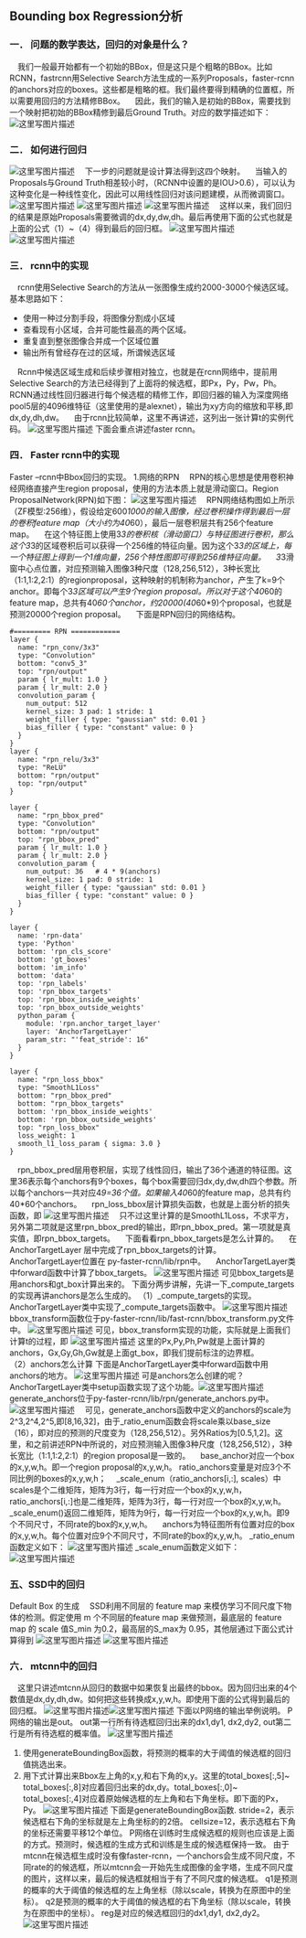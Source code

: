 ## Bounding box Regression分析
### 一．	问题的数学表达，回归的对象是什么？
&#8195;我们一般最开始都有一个初始的BBox，但是这只是个粗略的BBox。比如RCNN，fastrcnn用Selective Search方法生成的一系列Proposals，faster-rcnn的anchors对应的boxes。这些都是粗略的框。我们最终要得到精确的位置框，所以需要用回归的方法精修BBox。
&#8195;因此，我们的输入是初始的BBox，需要找到一个映射把初始的BBox精修到最后Ground Truth。对应的数学描述如下：
![这里写图片描述](https://img-blog.csdn.net/20180404094648496?watermark/2/text/aHR0cHM6Ly9ibG9nLmNzZG4ubmV0L2JhaWR1XzI2Nzg4OTUx/font/5a6L5L2T/fontsize/400/fill/I0JBQkFCMA==/dissolve/70)
### 二．	如何进行回归
![这里写图片描述](https://img-blog.csdn.net/20180404094732962?watermark/2/text/aHR0cHM6Ly9ibG9nLmNzZG4ubmV0L2JhaWR1XzI2Nzg4OTUx/font/5a6L5L2T/fontsize/400/fill/I0JBQkFCMA==/dissolve/70)
&#8195;下一步的问题就是设计算法得到这四个映射。
&#8195;当输入的Proposals与Ground Truth相差较小时，（RCNN中设置的是IOU>0.6），可以认为这种变化是一种线性变化，因此可以用线性回归对该问题建模，从而微调窗口。
![这里写图片描述](https://img-blog.csdn.net/2018040409490962?watermark/2/text/aHR0cHM6Ly9ibG9nLmNzZG4ubmV0L2JhaWR1XzI2Nzg4OTUx/font/5a6L5L2T/fontsize/400/fill/I0JBQkFCMA==/dissolve/70)
![这里写图片描述](https://img-blog.csdn.net/20180404094924635?watermark/2/text/aHR0cHM6Ly9ibG9nLmNzZG4ubmV0L2JhaWR1XzI2Nzg4OTUx/font/5a6L5L2T/fontsize/400/fill/I0JBQkFCMA==/dissolve/70)
![这里写图片描述](https://img-blog.csdn.net/20180404094941442?watermark/2/text/aHR0cHM6Ly9ibG9nLmNzZG4ubmV0L2JhaWR1XzI2Nzg4OTUx/font/5a6L5L2T/fontsize/400/fill/I0JBQkFCMA==/dissolve/70)
&#8195;这样以来，我们回归的结果是原始Proposals需要微调的dx,dy,dw,dh。最后再使用下面的公式也就是上面的公式（1）~（4）得到最后的回归框。
![这里写图片描述](https://img-blog.csdn.net/20180404095133273?watermark/2/text/aHR0cHM6Ly9ibG9nLmNzZG4ubmV0L2JhaWR1XzI2Nzg4OTUx/font/5a6L5L2T/fontsize/400/fill/I0JBQkFCMA==/dissolve/70)![这里写图片描述](https://img-blog.csdn.net/20180404095145513?watermark/2/text/aHR0cHM6Ly9ibG9nLmNzZG4ubmV0L2JhaWR1XzI2Nzg4OTUx/font/5a6L5L2T/fontsize/400/fill/I0JBQkFCMA==/dissolve/70)
### 三．	rcnn中的实现
&#8195;rcnn使用Selective Search的方法从一张图像生成约2000-3000个候选区域。基本思路如下： 
- 使用一种过分割手段，将图像分割成小区域 
- 查看现有小区域，合并可能性最高的两个区域。
- 重复直到整张图像合并成一个区域位置 
- 输出所有曾经存在过的区域，所谓候选区域

&#8195;Rcnn中候选区域生成和后续步骤相对独立，也就是在rcnn网络中，提前用Selective Search的方法已经得到了上面将的候选框，即Px，Py，Pw，Ph。RCNN通过线性回归器进行每个候选框的精修工作，即回归器的输入为深度网络pool5层的4096维特征（这里使用的是alexnet），输出为xy方向的缩放和平移,即dx,dy,dh,dw。
&#8195;由于rcnn比较简单，这里不再讲述，这列出一张计算t的实例代码。
![这里写图片描述](https://img-blog.csdn.net/20180404095343288?watermark/2/text/aHR0cHM6Ly9ibG9nLmNzZG4ubmV0L2JhaWR1XzI2Nzg4OTUx/font/5a6L5L2T/fontsize/400/fill/I0JBQkFCMA==/dissolve/70)
下面会重点讲述faster rcnn。
### 四．	Faster rcnn中的实现
Faster –rcnn中Bbox回归的实现。
1.网络的RPN
&#8195;RPN的核心思想是使用卷积神经网络直接产生region proposal，使用的方法本质上就是滑动窗口。Region ProposalNetwork(RPN)如下图：
![这里写图片描述](https://img-blog.csdn.net/20180404095517945?watermark/2/text/aHR0cHM6Ly9ibG9nLmNzZG4ubmV0L2JhaWR1XzI2Nzg4OTUx/font/5a6L5L2T/fontsize/400/fill/I0JBQkFCMA==/dissolve/70)
&#8195;RPN网络结构图如上所示（ZF模型:256维），假设给定600*1000的输入图像，经过卷积操作得到最后一层的卷积feature map（大小约为40*60），最后一层卷积层共有256个feature map。
&#8195;在这个特征图上使用3*3的卷积核（滑动窗口）与特征图进行卷积，那么这个3*3的区域卷积后可以获得一个256维的特征向量。因为这个3*3的区域上，每一个特征图上得到一个1维向量，256个特性图即可得到256维特征向量。
&#8195;3*3滑窗中心点位置，对应预测输入图像3种尺度（128,256,512），3种长宽比（1:1,1:2,2:1）的regionproposal，这种映射的机制称为anchor，产生了k=9个anchor。即每个3*3区域可以产生9个region proposal。所以对于这个40*60的feature map，总共有40*60个anchor，约20000(40*60*9)个proposal，也就是预测20000个region proposal。
&#8195;下面是RPN回归的网络结构。

```
#========= RPN ============
layer {
  name: "rpn_conv/3x3"
  type: "Convolution"
  bottom: "conv5_3"
  top: "rpn/output"
  param { lr_mult: 1.0 }
  param { lr_mult: 2.0 }
  convolution_param {
    num_output: 512
    kernel_size: 3 pad: 1 stride: 1
    weight_filler { type: "gaussian" std: 0.01 }
    bias_filler { type: "constant" value: 0 }
  }
}
layer {
  name: "rpn_relu/3x3"
  type: "ReLU"
  bottom: "rpn/output"
  top: "rpn/output"
}

layer {
  name: "rpn_bbox_pred"
  type: "Convolution"
  bottom: "rpn/output"
  top: "rpn_bbox_pred"
  param { lr_mult: 1.0 }
  param { lr_mult: 2.0 }
  convolution_param {
    num_output: 36   # 4 * 9(anchors)
    kernel_size: 1 pad: 0 stride: 1
    weight_filler { type: "gaussian" std: 0.01 }
    bias_filler { type: "constant" value: 0 }
  }
}

layer {
  name: 'rpn-data'
  type: 'Python'
  bottom: 'rpn_cls_score'
  bottom: 'gt_boxes'
  bottom: 'im_info'
  bottom: 'data'
  top: 'rpn_labels'
  top: 'rpn_bbox_targets'
  top: 'rpn_bbox_inside_weights'
  top: 'rpn_bbox_outside_weights'
  python_param {
    module: 'rpn.anchor_target_layer'
    layer: 'AnchorTargetLayer'
    param_str: "'feat_stride': 16"
  }
}

layer {
  name: "rpn_loss_bbox"
  type: "SmoothL1Loss"
  bottom: "rpn_bbox_pred"
  bottom: "rpn_bbox_targets"
  bottom: 'rpn_bbox_inside_weights'
  bottom: 'rpn_bbox_outside_weights'
  top: "rpn_loss_bbox"
  loss_weight: 1
  smooth_l1_loss_param { sigma: 3.0 }
}

```
&#8195;rpn_bbox_pred层用卷积层，实现了线性回归，输出了36个通道的特征图。这里36表示每个anchors有9个boxes，每个box需要回归dx,dy,dw,dh四个参数。所以每个anchors一共对应4*9=36个值。如果输入40*60的feature map，总共有约40*60个anchors。
&#8195;rpn_loss_bbox层计算损失函数，也就是上面分析的损失函数，即
![这里写图片描述](https://img-blog.csdn.net/20180404095946251?watermark/2/text/aHR0cHM6Ly9ibG9nLmNzZG4ubmV0L2JhaWR1XzI2Nzg4OTUx/font/5a6L5L2T/fontsize/400/fill/I0JBQkFCMA==/dissolve/70)
&#8195;只不过这里计算的是SmoothL1Loss，不求平方，另外第二项就是这里rpn_bbox_pred的输出，即rpn_bbox_pred。第一项就是真实值，即rpn_bbox_targets。
&#8195;下面看看rpn_bbox_targets是怎么计算的。
&#8195;在AnchorTargetLayer 层中完成了rpn_bbox_targets的计算。
&#8195;AnchorTargetLayer位置在 py-faster-rcnn/lib/rpn中。
&#8195;AnchorTargetLayer类中forward函数中计算了bbox_targets。
![这里写图片描述](https://img-blog.csdn.net/20180404100115378?watermark/2/text/aHR0cHM6Ly9ibG9nLmNzZG4ubmV0L2JhaWR1XzI2Nzg4OTUx/font/5a6L5L2T/fontsize/400/fill/I0JBQkFCMA==/dissolve/70)
可见bbox_targets是用anchors和gt_box计算出来的。
下面分两步讲解，先讲一下_compute_targets的实现再讲anchors是怎么生成的。
（1）_compute_targets的实现。
AnchorTargetLayer类中实现了_compute_targets函数中。
![这里写图片描述](https://img-blog.csdn.net/2018040410015120?watermark/2/text/aHR0cHM6Ly9ibG9nLmNzZG4ubmV0L2JhaWR1XzI2Nzg4OTUx/font/5a6L5L2T/fontsize/400/fill/I0JBQkFCMA==/dissolve/70)
bbox_transform函数位于py-faster-rcnn/lib/fast-rcnn/bbox_transform.py文件中。
![这里写图片描述](https://img-blog.csdn.net/20180404100243172?watermark/2/text/aHR0cHM6Ly9ibG9nLmNzZG4ubmV0L2JhaWR1XzI2Nzg4OTUx/font/5a6L5L2T/fontsize/400/fill/I0JBQkFCMA==/dissolve/70)
可见，bbox_transform实现的功能，实际就是上面我们计算t的过程，即
![这里写图片描述](https://img-blog.csdn.net/20180404100307708?watermark/2/text/aHR0cHM6Ly9ibG9nLmNzZG4ubmV0L2JhaWR1XzI2Nzg4OTUx/font/5a6L5L2T/fontsize/400/fill/I0JBQkFCMA==/dissolve/70)
这里的Px,Py,Ph,Pw就是上面计算的anchors，Gx,Gy,Gh,Gw就是上面gt_box，即我们提前标注的边界框。  
（2）anchors怎么计算
下面是AnchorTargetLayer类中forward函数中用anchors的地方。
![这里写图片描述](https://img-blog.csdn.net/20180404100450922?watermark/2/text/aHR0cHM6Ly9ibG9nLmNzZG4ubmV0L2JhaWR1XzI2Nzg4OTUx/font/5a6L5L2T/fontsize/400/fill/I0JBQkFCMA==/dissolve/70)
可是anchors怎么创建的呢？AnchorTargetLayer类中setup函数实现了这个功能。![这里写图片描述](https://img-blog.csdn.net/20180404100511229?watermark/2/text/aHR0cHM6Ly9ibG9nLmNzZG4ubmV0L2JhaWR1XzI2Nzg4OTUx/font/5a6L5L2T/fontsize/400/fill/I0JBQkFCMA==/dissolve/70)
generate_anchors位于py-faster-rcnn/lib/rpn/generate_anchors.py中。![这里写图片描述](https://img-blog.csdn.net/20180404100539782?watermark/2/text/aHR0cHM6Ly9ibG9nLmNzZG4ubmV0L2JhaWR1XzI2Nzg4OTUx/font/5a6L5L2T/fontsize/400/fill/I0JBQkFCMA==/dissolve/70)
&#8195;可见，generate_anchors函数中定义的anchors的scale为2^3,2^4,2^5,即[8,16,32]，由于_ratio_enum函数会将scale乘以base_size（16），即对应的预测的尺度变为（128,256,512）。另外Ratios为[0.5,1,2]。这里，和之前讲述RPN中所说的，对应预测输入图像3种尺度（128,256,512），3种长宽比（1:1,1:2,2:1）的region proposal是一致的。
&#8195;base_anchor对应一个box的x,y,w,h。即一个region proposal的x,y,w,h。
ratio_anchors变量是对应3个不同比例的boxes的x,y,w,h；
&#8195;_scale_enum（ratio_anchors[i,:], scales）中scales是个二维矩阵，矩阵为3行，每一行对应一个box的x,y,w,h，ratio_anchors[i,:]也是二维矩阵，矩阵为3行，每一行对应一个box的x,y,w,h。_scale_enum()返回二维矩阵，矩阵为9行，每一行对应一个box的x,y,w,h。即9个不同尺寸，不同rate的box的x,y,w,h。
&#8195;anchors为特征图所有位置对应的box的x,y,w,h。每个位置对应9个不同尺寸，不同rate的box的x,y,w,h。
_ratio_enum函数定义如下：
![这里写图片描述](https://img-blog.csdn.net/20180404101040580?watermark/2/text/aHR0cHM6Ly9ibG9nLmNzZG4ubmV0L2JhaWR1XzI2Nzg4OTUx/font/5a6L5L2T/fontsize/400/fill/I0JBQkFCMA==/dissolve/70)
_scale_enum函数定义如下：
![这里写图片描述](https://img-blog.csdn.net/20180404101130427?watermark/2/text/aHR0cHM6Ly9ibG9nLmNzZG4ubmV0L2JhaWR1XzI2Nzg4OTUx/font/5a6L5L2T/fontsize/400/fill/I0JBQkFCMA==/dissolve/70)
### 五、SSD中的回归
Default Box 的生成
&#8195;SSD利用不同层的 feature map 来模仿学习不同尺度下物体的检测。假定使用 m 个不同层的feature map 来做预测，最底层的 feature map 的 scale 值S_min 为0.2，最高层的S_max为 0.95，其他层通过下面公式计算得到
![这里写图片描述](https://img-blog.csdn.net/20180404101539590?watermark/2/text/aHR0cHM6Ly9ibG9nLmNzZG4ubmV0L2JhaWR1XzI2Nzg4OTUx/font/5a6L5L2T/fontsize/400/fill/I0JBQkFCMA==/dissolve/70)
![这里写图片描述](https://img-blog.csdn.net/20180404101626881?watermark/2/text/aHR0cHM6Ly9ibG9nLmNzZG4ubmV0L2JhaWR1XzI2Nzg4OTUx/font/5a6L5L2T/fontsize/400/fill/I0JBQkFCMA==/dissolve/70)
### 六．	mtcnn中的回归
&#8195;这里只讲述mtcnn从回归的数据中如果恢复出最终的bbox。因为回归出来的4个数值是dx,dy,dh,dw。如何把这些转换成x,y,w,h。即使用下面的公式得到最后的回归框。
![这里写图片描述](https://img-blog.csdn.net/20180404101759996?watermark/2/text/aHR0cHM6Ly9ibG9nLmNzZG4ubmV0L2JhaWR1XzI2Nzg4OTUx/font/5a6L5L2T/fontsize/400/fill/I0JBQkFCMA==/dissolve/70)![这里写图片描述](https://img-blog.csdn.net/20180404101811684?watermark/2/text/aHR0cHM6Ly9ibG9nLmNzZG4ubmV0L2JhaWR1XzI2Nzg4OTUx/font/5a6L5L2T/fontsize/400/fill/I0JBQkFCMA==/dissolve/70)
下面以P网络的输出举例说明。
P网络的输出是out。
out第一行所有待选框回归出来的dx1,dy1, dx2,dy2, 
out第二行是所有待选框的概率值。
![这里写图片描述](https://img-blog.csdn.net/2018040410183718?watermark/2/text/aHR0cHM6Ly9ibG9nLmNzZG4ubmV0L2JhaWR1XzI2Nzg4OTUx/font/5a6L5L2T/fontsize/400/fill/I0JBQkFCMA==/dissolve/70)
1.	使用generateBoundingBox函数，将预测的概率的大于阈值的候选框的回归值挑选出来。
2.	用下式计算出来Bbox左上角的x,y,和右下角的x,y。这里的total_boxes[:,5]~ total_boxes[:,8]对应着回归出来的dx,dy。total_boxes[:,0]~ total_boxes[:,4]对应着原始候选框的左上角和右下角坐标。即下面的Px，Py。
![这里写图片描述](https://img-blog.csdn.net/20180404101919898?watermark/2/text/aHR0cHM6Ly9ibG9nLmNzZG4ubmV0L2JhaWR1XzI2Nzg4OTUx/font/5a6L5L2T/fontsize/400/fill/I0JBQkFCMA==/dissolve/70)
下面是generateBoundingBox函数. 
stride=2，表示候选框右下角的坐标就是左上角坐标的的2倍。
cellsize=12，表示选框右下角的坐标还需要平移12个单位。
P网络在训练时生成候选框的规则也应该是上面的方式。预测时，候选框的生成方式和训练是生成的候选框保持一致。
 由于mtcnn在候选框生成时没有像faster-rcnn，一个anchors会生成不同尺度，不同rate的的候选框，所以mtcnn会一开始先生成图像的金字塔，生成不同尺度的图片，这样以来，最后的候选框就相当于有了不同尺度的候选框。
q1是预测的概率的大于阈值的候选框的左上角坐标（除以scale，转换为在原图中的坐标）。
q2是预测的概率的大于阈值的候选框的右下角坐标（除以scale，转换为在原图中的坐标）。
reg是对应的候选框回归的dx1,dy1, dx2,dy2。
![这里写图片描述](https://img-blog.csdn.net/20180404102003472?watermark/2/text/aHR0cHM6Ly9ibG9nLmNzZG4ubmV0L2JhaWR1XzI2Nzg4OTUx/font/5a6L5L2T/fontsize/400/fill/I0JBQkFCMA==/dissolve/70)
